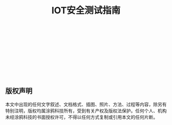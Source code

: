# <center>IOT安全测试指南 </center> 

<br>
<br>
<br>
<br>
<br>
<br>
<br>
<br>
<br>
<br>

## 版权声明
本文中出现的任何文字叙述、文档格式、插图、照片、方法、过程等内容，除另有特别注明，版权均属涂鸦科技所有，受到有关产权及版权法保护。任何个人、机构未经涂鸦科技的书面授权许可，不得以任何方式复制或引用本文的任何片断。
